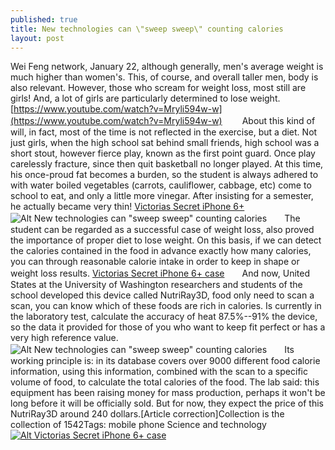```yaml
---
published: true
title: New technologies can \"sweep sweep\" counting calories
layout: post
---
```

Wei Feng network, January 22, although generally, men\'s average weight is much higher than women\'s. This, of course, and overall taller men, body is also relevant. However, those who scream for weight loss, most still are girls! And, a lot of girls are particularly determined to lose weight. [https://www.youtube.com/watch?v=Mryli594w-w](https://www.youtube.com/watch?v=Mryli594w-w) 　　About this kind of will, in fact, most of the time is not reflected in the exercise, but a diet. Not just girls, when the high school sat behind small friends, high school was a short stout, however fierce play, known as the first point guard. Once play carelessly fracture, since then quit basketball no longer played. At this time, his once-proud fat becomes a burden, so the student is always adhered to with water boiled vegetables (carrots, cauliflower, cabbage, etc) come to school to eat, and only a little more vinegar. After insisting for a semester, he actually became very thin! [Victorias Secret iPhone 6+](https://m.facebook.com/victoriassecret/?_ft_=top_level_post_id.10153921695279090%3Atl_objid.10153921695279090%3Athid.79775744089)![Alt New technologies can \"sweep sweep\" counting calories](http://cutedisney.files.wordpress.com/2016/01/7835ba5b.png)　　The student can be regarded as a successful case of weight loss, also proved the importance of proper diet to lose weight. On this basis, if we can detect the calories contained in the food in advance exactly how many calories, you can through reasonable calorie intake in order to keep in shape or weight loss results. [Victorias Secret iPhone 6+ case](http://www.nodcase.com/victoria-s-secret-pink-iphone-6-plus-case-letters-rose-p-4393.html)　　And now, United States at the University of Washington researchers and students of the school developed this device called NutriRay3D, food only need to scan a scan, you can know which of these foods are rich in calories. Is currently in the laboratory test, calculate the accuracy of heat 87.5%--91% the device, so the data it provided for those of you who want to keep fit perfect or has a very high reference value.![Alt New technologies can \"sweep sweep\" counting calories](http://cutedisney.files.wordpress.com/2016/01/7833a805.jpeg)　　Its working principle is: in its database covers over 9000 different food calorie information, using this information, combined with the scan to a specific volume of food, to calculate the total calories of the food. The lab said: this equipment has been raising money for mass production, perhaps it won\'t be long before it will be officially sold. But for now, they expect the price of this NutriRay3D around 240 dollars.[Article correction]Collection is the collection of 1542Tags: mobile phone Science and technology[![Alt Victorias Secret iPhone 6+ case](http://www.nodcase.com/images/large/i6plus/victorias_secret_i6p1103_lrg.jpg)](http://www.nodcase.com/victoria-s-secret-pink-iphone-6-plus-case-letters-rose-p-4393.html)